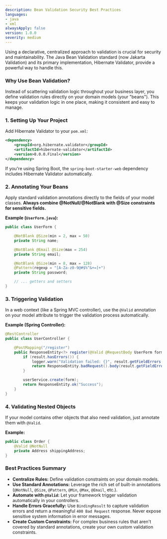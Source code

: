 ```yaml
---
description: Bean Validation Security Best Practices
languages:
- java
- xml
alwaysApply: false
version: 1.0.0
severity: medium
---
```


Using a declarative, centralized approach to validation is crucial for security and maintainability. The Java Bean Validation standard (now Jakarta Validation) and its primary implementation, Hibernate Validator, provide a powerful way to handle this.

### Why Use Bean Validation?

Instead of scattering validation logic throughout your business layer, you define validation rules directly on your domain models (your "beans"). This keeps your validation logic in one place, making it consistent and easy to manage.

### 1. Setting Up Your Project

Add Hibernate Validator to your `pom.xml`:

```xml
<dependency>
    <groupId>org.hibernate.validator</groupId>
    <artifactId>hibernate-validator</artifactId>
    <version>8.0.0.Final</version>
</dependency>
```

If you're using Spring Boot, the `spring-boot-starter-web` dependency includes Hibernate Validator automatically.

### 2. Annotating Your Beans

Apply standard validation annotations directly to the fields of your model classes. **Always combine @NotNull/@NotBlank with @Size constraints for sensitive fields.**

**Example (`UserForm.java`):**
```java
public class UserForm {

    @NotBlank @Size(min = 2, max = 50)
    private String name;

    @NotBlank @Email @Size(max = 254)
    private String email;

    @NotBlank @Size(min = 8, max = 128)
    @Pattern(regexp = "[A-Za-z0-9@#$%^&+=]+")
    private String password;

    // ... getters and setters
}
```

### 3. Triggering Validation

In a web context (like a Spring MVC controller), use the `@Valid` annotation on your model attribute to trigger the validation process automatically.

**Example (Spring Controller):**
```java
@RestController
public class UserController {

    @PostMapping("/register")
    public ResponseEntity<?> register(@Valid @RequestBody UserForm form, BindingResult result) {
        if (result.hasErrors()) {
            logger.warn("Validation failed: {}", result.getFieldErrors());
            return ResponseEntity.badRequest().body(result.getFieldErrors());
        }

        userService.create(form);
        return ResponseEntity.ok("Success");
    }
}
```

### 4. Validating Nested Objects

If your model contains other objects that also need validation, just annotate them with `@Valid`.

**Example:**
```java
public class Order {
    @Valid @NotNull
    private Address shippingAddress;
}
```

### Best Practices Summary

*   **Centralize Rules:** Define validation constraints on your domain models.
*   **Use Standard Annotations:** Leverage the rich set of built-in annotations (`@NotNull`, `@Size`, `@Pattern`, `@Min`, `@Max`, `@Email`, etc.).
*   **Automate with `@Valid`:** Let your framework trigger validation automatically in your controllers.
*   **Handle Errors Gracefully:** Use `BindingResult` to capture validation errors and return a meaningful `400 Bad Request` response. Never expose sensitive system information in error messages.
*   **Create Custom Constraints:** For complex business rules that aren't covered by standard annotations, create your own custom validation constraints.